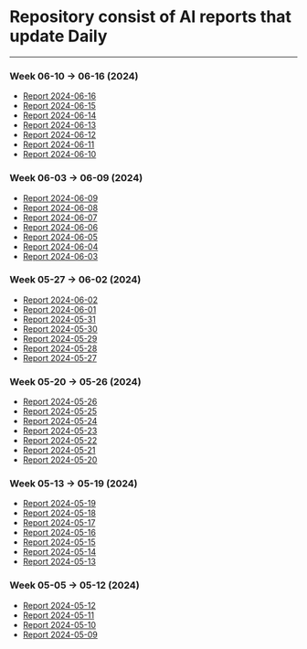 # Repository consist of AI reports that update Daily
----------

### Week 06-10 -> 06-16 (2024)
- [Report 2024-06-16]()
- [Report 2024-06-15]()
- [Report 2024-06-14]()
- [Report 2024-06-13]()
- [Report 2024-06-12]()
- [Report 2024-06-11](./daily_reports/0610_0616_2024/daily_report_2024-06-11.md)
- [Report 2024-06-10](./daily_reports/0610_0616_2024/daily_report_2024-06-10.md)


### Week 06-03 -> 06-09 (2024)
- [Report 2024-06-09](./daily_reports/0603_0609_2024/daily_report_2024-06-09.md)
- [Report 2024-06-08](./daily_reports/0603_0609_2024/daily_report_2024-06-08.md)
- [Report 2024-06-07](./daily_reports/0603_0609_2024/daily_report_2024-06-07.md)
- [Report 2024-06-06](./daily_reports/0603_0609_2024/daily_report_2024-06-06.md)
- [Report 2024-06-05](./daily_reports/0603_0609_2024/daily_report_2024-06-05.md)
- [Report 2024-06-04](./daily_reports/0603_0609_2024/daily_report_2024-06-04.md)
- [Report 2024-06-03](./daily_reports/0603_0609_2024/daily_report_2024-06-03.md)


### Week 05-27 -> 06-02 (2024)
- [Report 2024-06-02](./daily_reports/0527_0602_2024/daily_report_2024-06-02.md)
- [Report 2024-06-01](./daily_reports/0527_0602_2024/daily_report_2024-06-01.md)
- [Report 2024-05-31](./daily_reports/0527_0602_2024/daily_report_2024-05-31.md)
- [Report 2024-05-30](./daily_reports/0527_0602_2024/daily_report_2024-05-30.md)
- [Report 2024-05-29](./daily_reports/0527_0602_2024/daily_report_2024-05-29.md)
- [Report 2024-05-28](./daily_reports/0527_0602_2024/daily_report_2024-05-28.md)
- [Report 2024-05-27](./daily_reports/0527_0602_2024/daily_report_2024-05-27.md)


### Week 05-20 -> 05-26 (2024)
- [Report 2024-05-26](./daily_reports/0520_0526_2024/daily_report_2024-05-26.md)
- [Report 2024-05-25](./daily_reports/0520_0526_2024/daily_report_2024-05-25.md)
- [Report 2024-05-24](./daily_reports/0520_0526_2024/daily_report_2024-05-24.md)
- [Report 2024-05-23](./daily_reports/0520_0526_2024/daily_report_2024-05-23.md)
- [Report 2024-05-22](./daily_reports/0520_0526_2024/daily_report_2024-05-22.md)
- [Report 2024-05-21](./daily_reports/0520_0526_2024/daily_report_2024-05-21.md)
- [Report 2024-05-20](./daily_reports/0520_0526_2024/daily_report_2024-05-20.md)

### Week 05-13 -> 05-19 (2024)
- [Report 2024-05-19](./daily_reports/0513_0519_2024/daily_report_2024-05-19.md)
- [Report 2024-05-18](./daily_reports/0513_0519_2024/daily_report_2024-05-18.md)
- [Report 2024-05-17](./daily_reports/0513_0519_2024/daily_report_2024-05-17.md)
- [Report 2024-05-16](./daily_reports/0513_0519_2024/daily_report_2024-05-16.md)
- [Report 2024-05-15](./daily_reports/0513_0519_2024/daily_report_2024-05-15.md)
- [Report 2024-05-14](./daily_reports/0513_0519_2024/daily_report_2024-05-14.md)
- [Report 2024-05-13](./daily_reports/0513_0519_2024/daily_report_2024-05-13.md)

### Week 05-05 -> 05-12 (2024)
- [Report 2024-05-12](./daily_reports/0505_0512_2024/daily_report_2024-05-12.md)
- [Report 2024-05-11](./daily_reports/0505_0512_2024/daily_report_2024-05-11.md)
- [Report 2024-05-10](./daily_reports/0505_0512_2024/daily_report_2024-05-10.md)
- [Report 2024-05-09](./daily_reports/0505_0512_2024/daily_report_2024-05-09.md)

